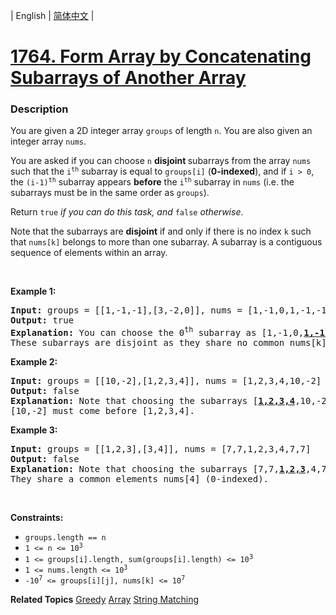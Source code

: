| English | [简体中文](README.md) |

# [1764. Form Array by Concatenating Subarrays of Another Array](https://leetcode-cn.com/problems/form-array-by-concatenating-subarrays-of-another-array)
 ### Description
<p>You are given a 2D integer array <code>groups</code> of length <code>n</code>. You are also given an integer array <code>nums</code>.</p>

<p>You are asked if you can choose <code>n</code> <strong>disjoint </strong>subarrays from the array <code>nums</code> such that the <code>i<sup>th</sup></code> subarray is equal to <code>groups[i]</code> (<b>0-indexed</b>), and if <code>i &gt; 0</code>, the <code>(i-1)<sup>th</sup></code> subarray appears <strong>before</strong> the <code>i<sup>th</sup></code> subarray in <code>nums</code> (i.e. the subarrays must be in the same order as <code>groups</code>).</p>

<p>Return <code>true</code> <em>if you can do this task, and</em> <code>false</code> <em>otherwise</em>.</p>

<p>Note that the subarrays are <strong>disjoint</strong> if and only if there is no index <code>k</code> such that <code>nums[k]</code> belongs to more than one subarray. A subarray is a contiguous sequence of elements within an array.</p>

<p>&nbsp;</p>
<p><strong>Example 1:</strong></p>

<pre>
<strong>Input:</strong> groups = [[1,-1,-1],[3,-2,0]], nums = [1,-1,0,1,-1,-1,3,-2,0]
<strong>Output:</strong> true
<strong>Explanation:</strong> You can choose the 0<sup>th</sup> subarray as [1,-1,0,<u><strong>1,-1,-1</strong></u>,3,-2,0] and the 1<sup>st</sup> one as [1,-1,0,1,-1,-1,<u><strong>3,-2,0</strong></u>].
These subarrays are disjoint as they share no common nums[k] element.
</pre>

<p><strong>Example 2:</strong></p>

<pre>
<strong>Input:</strong> groups = [[10,-2],[1,2,3,4]], nums = [1,2,3,4,10,-2]
<strong>Output:</strong> false
<strong>Explanation: </strong>Note that choosing the subarrays [<u><strong>1,2,3,4</strong></u>,10,-2] and [1,2,3,4,<u><strong>10,-2</strong></u>] is incorrect because they are not in the same order as in groups.
[10,-2] must come before [1,2,3,4].
</pre>

<p><strong>Example 3:</strong></p>

<pre>
<strong>Input:</strong> groups = [[1,2,3],[3,4]], nums = [7,7,1,2,3,4,7,7]
<strong>Output:</strong> false
<strong>Explanation: </strong>Note that choosing the subarrays [7,7,<u><strong>1,2,3</strong></u>,4,7,7] and [7,7,1,2,<u><strong>3,4</strong></u>,7,7] is invalid because they are not disjoint.
They share a common elements nums[4] (0-indexed).
</pre>

<p>&nbsp;</p>
<p><strong>Constraints:</strong></p>

<ul>
	<li><code>groups.length == n</code></li>
	<li><code>1 &lt;= n &lt;= 10<sup>3</sup></code></li>
	<li><code>1 &lt;= groups[i].length, sum(groups[i].length) &lt;= 10<sup><span style="font-size: 10.8333px;">3</span></sup></code></li>
	<li><code>1 &lt;= nums.length &lt;= 10<sup>3</sup></code></li>
	<li><code>-10<sup>7</sup> &lt;= groups[i][j], nums[k] &lt;= 10<sup>7</sup></code></li>
</ul>

**Related Topics**  [Greedy](https://leetcode-cn.com/tag/greedy) [Array](https://leetcode-cn.com/tag/array) [String Matching](https://leetcode-cn.com/tag/string-matching) 